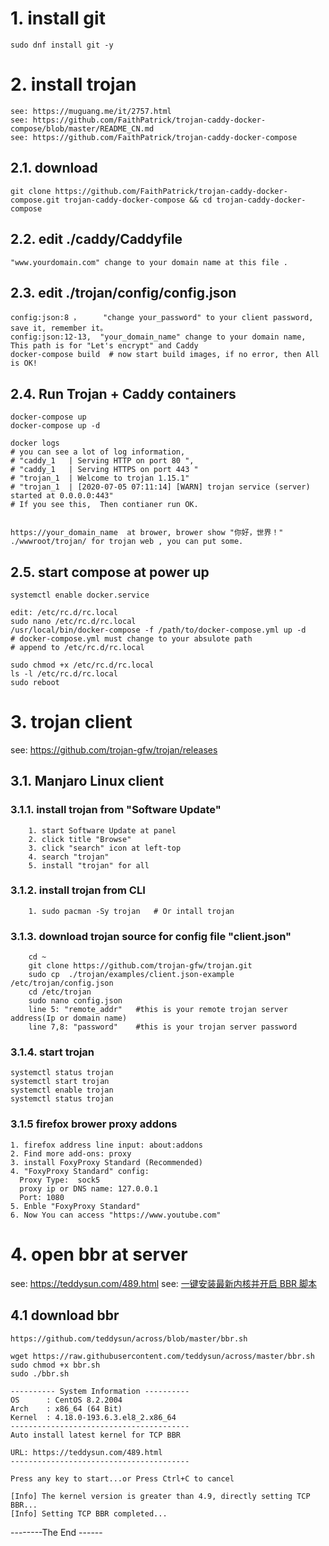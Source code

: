 

# 1. install git
    sudo dnf install git -y
    
# 2. install trojan
    see: https://muguang.me/it/2757.html
    see: https://github.com/FaithPatrick/trojan-caddy-docker-compose/blob/master/README_CN.md
    see: https://github.com/FaithPatrick/trojan-caddy-docker-compose
## 2.1. download 
    git clone https://github.com/FaithPatrick/trojan-caddy-docker-compose.git trojan-caddy-docker-compose && cd trojan-caddy-docker-compose

## 2.2. edit ./caddy/Caddyfile
    "www.yourdomain.com" change to your domain name at this file .
    
## 2.3. edit ./trojan/config/config.json
    config:json:8 ，     "change your_password" to your client password, save it, remember it。
    config:json:12-13,  "your_domain_name" change to your domain name, This path is for "Let's encrypt" and Caddy
    docker-compose build  # now start build images, if no error, then All is OK!
    
## 2.4. Run Trojan + Caddy containers
    docker-compose up
    docker-compose up -d 
    
    docker logs     
    # you can see a lot of log information, 
    # "caddy_1   | Serving HTTP on port 80 ", 
    # "caddy_1   | Serving HTTPS on port 443 "
    # "trojan_1  | Welcome to trojan 1.15.1"
    # "trojan_1  | [2020-07-05 07:11:14] [WARN] trojan service (server) started at 0.0.0.0:443"
    # If you see this,  Then contianer run OK.

    
    https://your_domain_name  at brower, brower show "你好，世界！"
    ./wwwroot/trojan/ for trojan web , you can put some.
 
## 2.5. start compose at power up
    systemctl enable docker.service
    
    edit: /etc/rc.d/rc.local
    sudo nano /etc/rc.d/rc.local
    /usr/local/bin/docker-compose -f /path/to/docker-compose.yml up -d    
    # docker-compose.yml must change to your absulote path
    # append to /etc/rc.d/rc.local 
    
    sudo chmod +x /etc/rc.d/rc.local
    ls -l /etc/rc.d/rc.local
    sudo reboot

    
# 3. trojan client
   see: https://github.com/trojan-gfw/trojan/releases
   
## 3.1.  Manjaro Linux client
### 3.1.1. install trojan from "Software Update"
        1. start Software Update at panel
        2. click title "Browse" 
        3. click "search" icon at left-top 
        4. search "trojan"
        5. install "trojan" for all
        
### 3.1.2. install trojan from CLI        
        1. sudo pacman -Sy trojan   # Or intall trojan 
        
### 3.1.3. download trojan source for config file "client.json"
        cd ~
        git clone https://github.com/trojan-gfw/trojan.git
        sudo cp  ./trojan/examples/client.json-example /etc/trojan/config.json
        cd /etc/trojan
        sudo nano config.json
        line 5: "remote_addr"   #this is your remote trojan server address(Ip or domain name)
        line 7,8: "password"    #this is your trojan server password
        
### 3.1.4. start trojan 
    systemctl status trojan
    systemctl start trojan
    systemctl enable trojan
    systemctl status trojan
        
### 3.1.5  firefox brower proxy addons
    1. firefox address line input: about:addons
    2. Find more add-ons: proxy
    3. install FoxyProxy Standard (Recommended)
    4. "FoxyProxy Standard" config:  
      Proxy Type:  sock5
      proxy ip or DNS name: 127.0.0.1
      Port: 1080
    5. Enble "FoxyProxy Standard"
    6. Now You can access "https://www.youtube.com"
    
# 4. open bbr at server
   see: https://teddysun.com/489.html
   see: [一键安装最新内核并开启 BBR 脚本](https://github.com/AaG7xNnrgbzeyqc5woPS/bbr/blob/master/%E4%B8%80%E9%94%AE%E5%AE%89%E8%A3%85%E6%9C%80%E6%96%B0%E5%86%85%E6%A0%B8%E5%B9%B6%E5%BC%80%E5%90%AF%20BBR%20%E8%84%9A%E6%9C%AC)
   
## 4.1 download bbr
    https://github.com/teddysun/across/blob/master/bbr.sh
   
    wget https://raw.githubusercontent.com/teddysun/across/master/bbr.sh
    sudo chmod +x bbr.sh
    sudo ./bbr.sh
   
    ---------- System Information ----------
    OS      : CentOS 8.2.2004
    Arch    : x86_64 (64 Bit)
    Kernel  : 4.18.0-193.6.3.el8_2.x86_64
    ----------------------------------------
    Auto install latest kernel for TCP BBR

    URL: https://teddysun.com/489.html
    ----------------------------------------

    Press any key to start...or Press Ctrl+C to cancel

    [Info] The kernel version is greater than 4.9, directly setting TCP BBR...
    [Info] Setting TCP BBR completed...
  
   
--------The End ------
        
  

    
